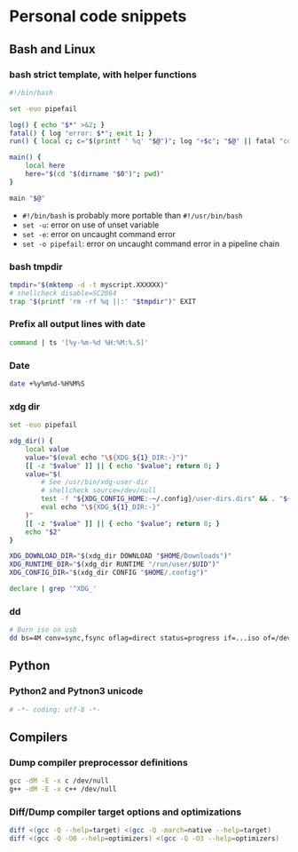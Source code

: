 # Personal code snippets


## Bash and Linux

### bash strict template, with helper functions

```sh
#!/bin/bash

set -euo pipefail

log() { echo "$*" >&2; }
fatal() { log "error: $*"; exit 1; }
run() { local c; c="$(printf ' %q' "$@")"; log "+$c"; "$@" || fatal "command failed ($?):$c"; }

main() {
    local here
    here="$(cd "$(dirname "$0")"; pwd)"
}

main "$@"
```

- `#!/bin/bash` is probably more portable than `#!/usr/bin/bash`
- `set -u`: error on use of unset variable
- `set -e`: error on uncaught command error
- `set -o pipefail`: error on uncaught command error in a pipeline chain

### bash tmpdir

```sh
tmpdir="$(mktemp -d -t myscript.XXXXXX)"
# shellcheck disable=SC2064
trap "$(printf 'rm -rf %q ||:' "$tmpdir")" EXIT
```

### Prefix all output lines with date

```sh
command | ts '[%y-%m-%d %H:%M:%.S]'
```

### Date

```sh
date +%y%m%d-%H%M%S
```

### xdg dir

```sh
set -euo pipefail

xdg_dir() {
    local value
    value="$(eval echo "\${XDG_${1}_DIR:-}")"
    [[ -z "$value" ]] || { echo "$value"; return 0; }
    value="$(
        # See /usr/bin/xdg-user-dir
        # shellcheck source=/dev/null
        test -f "${XDG_CONFIG_HOME:-~/.config}/user-dirs.dirs" && . "${XDG_CONFIG_HOME:-~/.config}/user-dirs.dirs"
        eval echo "\${XDG_${1}_DIR:-}"
    )"
    [[ -z "$value" ]] || { echo "$value"; return 0; }
    echo "$2"
}

XDG_DOWNLOAD_DIR="$(xdg_dir DOWNLOAD "$HOME/Downloads")"
XDG_RUNTIME_DIR="$(xdg_dir RUNTIME "/run/user/$UID")"
XDG_CONFIG_DIR="$(xdg_dir CONFIG "$HOME/.config")"

declare | grep '^XDG_'
```

### dd

```sh
# Burn iso on usb
dd bs=4M conv=sync,fsync oflag=direct status=progress if=...iso of=/dev/disk/by-id/usb-...
```

## Python

### Python2 and Pytnon3 unicode

```py
# -*- coding: utf-8 -*-
```


## Compilers

### Dump compiler preprocessor definitions

```sh
gcc -dM -E -x c /dev/null
g++ -dM -E -x c++ /dev/null
```

### Diff/Dump compiler target options and optimizations

```sh
diff <(gcc -Q --help=target) <(gcc -Q -march=native --help=target)
diff <(gcc -Q -O0 --help=optimizers) <(gcc -Q -O3 --help=optimizers)
```

